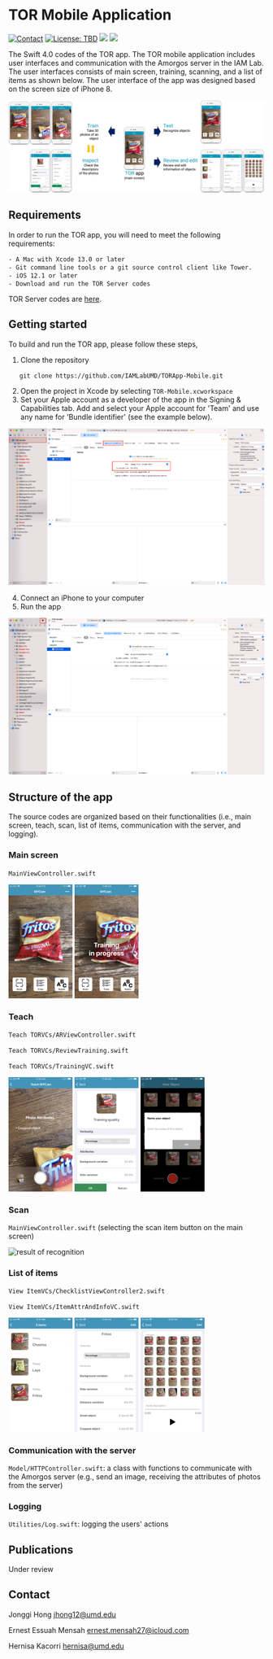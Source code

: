 # TOR Mobile Application
<a href="https://jonggi.github.io"><img src="https://img.shields.io/badge/contact-Jonggi Hong-blue.svg?style=flat" alt="Contact"/></a>
<a href="LICENSE.md"><img src="https://img.shields.io/badge/license-TBD-red.svg?style=flat" alt="License: TBD"/></a>
<img src="https://img.shields.io/badge/platform-ios-green"/> 
<img src="https://img.shields.io/badge/language-swift 4.0-lightblue"/>

The Swift 4.0 codes of the TOR app. The TOR mobile application includes user interfaces and communication with the Amorgos server in the IAM Lab.
The user interfaces consists of main screen, training, scanning, and a list of items as shown below. The user interface of the app was designed based on the screen size of iPhone 8.

<p align="center">
  <img src="Docs/overview.jpg" alt="Overview of the TOR app">
</p>

## Requirements
In order to run the TOR app, you will need to meet the following requirements:
```
- A Mac with Xcode 13.0 or later
- Git command line tools or a git source control client like Tower. 
- iOS 12.1 or later
- Download and run the TOR Server codes
```
TOR Server codes are [here](https://github.com/IAMLabUMD/TORApp-Server).

## Getting started
To build and run the TOR app, please follow these steps,
1. Clone the repository
```
   git clone https://github.com/IAMLabUMD/TORApp-Mobile.git
```
2. Open the project in Xcode by selecting `TOR-Mobile.xcworkspace`
3. Set your Apple account as a developer of the app in the Signing & Capabilities tab. Add and select your Apple account for 'Team' and use any name for 'Bundle identifier' (see the example below).

<p align="center">
  <img src="Docs/signing.png" alt="Signing and capabilities">
</p>

4. Connect an iPhone to your computer
5. Run the app

<p align="center">
  <img src="Docs/run.png" alt="Signing and capabilities">
</p>

## Structure of the app
The source codes are organized based on their functionalities (i.e., main screen, teach, scan, list of items, communication with the server, and logging). 

### Main screen
`MainViewController.swift`

<img src="Docs/Screenshots/main.PNG" width="25%" alt="main screen"> <img src="Docs/Screenshots/main_inprogress.PNG" width="25%" alt="main screen when training is in progress">

 


### Teach
`Teach TORVCs/ARViewController.swift`

`Teach TORVCs/ReviewTraining.swift`

`Teach TORVCs/TrainingVC.swift`

<img src="Docs/Screenshots/train_feedback.PNG" width="25%" alt="training interface with feedback"> <img src="Docs/Screenshots/train_review.PNG" width="25%" alt="review with attributes"> <img src="Docs/Screenshots/train_enter_name.PNG" width="25%" alt="enter the name of the object">

### Scan
`MainViewController.swift` (selecting the scan item button on the main screen)

<img src="Docs/Screenshots/scan.PNG" width="25%" alt="result of recognition">

### List of items
`View ItemVCs/ChecklistViewController2.swift`

`View ItemVCs/ItemAttrAndInfoVC.swift`

<img src="Docs/Screenshots/list.PNG" width="25%" alt="list of items"> <img src="Docs/Screenshots/list_info.PNG" width="25%" alt="information of an object"> <img src="Docs/Screenshots/list_info2.PNG" width="25%" alt="information of an object">

### Communication with the server
`Model/HTTPController.swift`: a class with functions to communicate with the Amorgos server (e.g., send an image, receiving the attributes of photos from the server)

### Logging
`Utilities/Log.swift`: logging the users' actions

## Publications
Under review

## Contact
Jonggi Hong <jhong12@umd.edu>

Ernest Essuah Mensah <ernest.mensah27@icloud.com>

Hernisa Kacorri <hernisa@umd.edu>